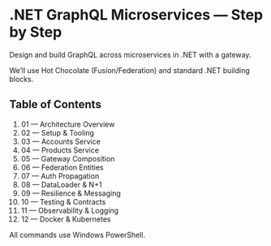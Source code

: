 # .NET GraphQL Microservices — Step by Step

Design and build GraphQL across microservices in .NET with a gateway.

We’ll use Hot Chocolate (Fusion/Federation) and standard .NET building blocks.

## Table of Contents
1. 01 — Architecture Overview
2. 02 — Setup & Tooling
3. 03 — Accounts Service
4. 04 — Products Service
5. 05 — Gateway Composition
6. 06 — Federation Entities
7. 07 — Auth Propagation
8. 08 — DataLoader & N+1
9. 09 — Resilience & Messaging
10. 10 — Testing & Contracts
11. 11 — Observability & Logging
12. 12 — Docker & Kubernetes

All commands use Windows PowerShell.
